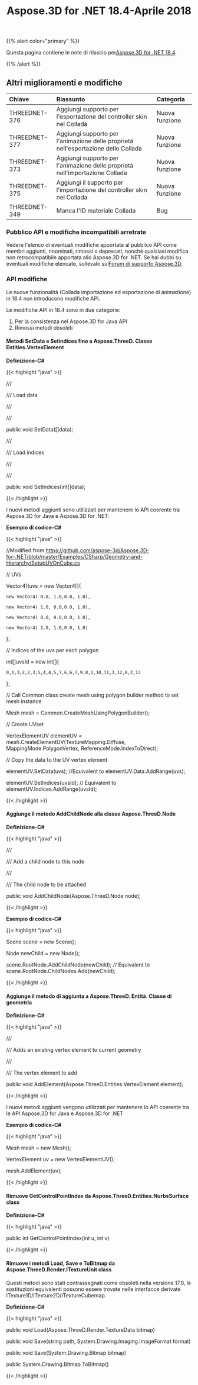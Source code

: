 ﻿---
title: Aspose.3D for .NET 18.4-Aprile 2018
type: docs
weight: 90
url: /it/net/aspose-3d-for-net-18-4-april-2018/
---
{{% alert color="primary" %}} 

Questa pagina contiene le note di rilascio per[Aspose.3D for .NET 18.4](https://www.nuget.org/packages/Aspose.3D/18.4.0).

{{% /alert %}} 
## **Altri miglioramenti e modifiche**

|**Chiave**|**Riassunto**|**Categoria**|
|:- |:- |:- |
|THREEDNET-376|Aggiungi supporto per l'esportazione del controller skin nel Collada|Nuova funzione|
|THREEDNET-377|Aggiungi supporto per l'animazione delle proprietà nell'esportazione dello Collada|Nuova funzione|
|THREEDNET-373|Aggiungi supporto per l'animazione delle proprietà nell'importazione Collada|Nuova funzione|
|THREEDNET-375|Aggiungi il supporto per l'importazione del controller skin nel Collada|Nuova funzione|
|THREEDNET-349|Manca l'ID materiale Collada|Bug|
### **Pubblico API e modifiche incompatibili arretrate**
Vedere l'elenco di eventuali modifiche apportate al pubblico API come membri aggiunti, rinominati, rimossi o deprecati, nonché qualsiasi modifica non retrocompatibile apportata allo Aspose.3D for .NET. Se hai dubbi su eventuali modifiche elencate, sollevalo sul[Forum di supporto Aspose.3D](https://forum.aspose.com/c/3d/18).
### **API modifiche**
Le nuove funzionalità (Collada importazione ed esportazione di animazione) in 18.4 non introducono modifiche API.

Le modifiche API in 18.4 sono in due categorie:

1. Per la consistenza nel Aspose.3D for Java API
1. Rimossi metodi obsoleti
#### **Metodi SetData e Setindices fino a Aspose.ThreeD. Classe Entities.VertexElement**
**Definizione-C#**

{{< highlight "java" >}}

 /// <summary>

/// Load data

/// </summary>

/// <param name="data"></param>

public void SetData([]data);

/// <summary>

/// Load indices

/// </summary>

/// <param name="data"></param>

public void SetIndices(int[]data);

{{< /highlight >}}

I nuovi metodi aggiunti sono utilizzati per mantenere lo API coerente tra Aspose.3D for Java e Aspose.3D for .NET:

**Esempio di codice-C#**

{{< highlight "java" >}}

 //Modified from https://github.com/aspose-3d/Aspose.3D-for-.NET/blob/master/Examples/CSharp/Geometry-and-Hierarchy/SetupUVOnCube.cs

// UVs

Vector4[]uvs = new Vector4[]{

    new Vector4( 0.0, 1.0,0.0, 1.0),

    new Vector4( 1.0, 0.0,0.0, 1.0),

    new Vector4( 0.0, 0.0,0.0, 1.0),

    new Vector4( 1.0, 1.0,0.0, 1.0)

};

// Indices of the uvs per each polygon

int[]uvsId = new int[]{

    0,1,3,2,2,3,5,4,4,5,7,6,6,7,9,8,1,10,11,3,12,0,2,13

};

// Call Common class create mesh using polygon builder method to set mesh instance 

Mesh mesh = Common.CreateMeshUsingPolygonBuilder();

// Create UVset

VertexElementUV elementUV = mesh.CreateElementUV(TextureMapping.Diffuse, MappingMode.PolygonVertex, ReferenceMode.IndexToDirect);

// Copy the data to the UV vertex element 

elementUV.SetData(uvs); //Equivalent to elementUV.Data.AddRange(uvs);

elementUV.SetIndices(uvsId); // Equivalent to elementUV.Indices.AddRange(uvsId);

{{< /highlight >}}
#### **Aggiunge il metodo AddChildNode alla classe Aspose.ThreeD.Node**
**Definizione-C#**

{{< highlight "java" >}}

 /// <summary>

/// Add a child node to this node

/// </summary>

/// <param name="node">The child node to be attached</param>

public void AddChildNode(Aspose.ThreeD.Node node);

{{< /highlight >}}

**Esempio di codice-C#**

{{< highlight "java" >}}

 Scene scene = new Scene();

Node newChild = new Node();

scene.RootNode.AddChildNode(newChild); // Equivalent to scene.RootNode.ChildNodes.Add(newChild);

{{< /highlight >}}


#### **Aggiunge il metodo di aggiunta a Aspose.ThreeD. Entità. Classe di geometria**
**Definizione-C#**

{{< highlight "java" >}}

 /// <summary>

/// Adds an existing vertex element to current geometry

/// </summary>

/// <param name="element">The vertex element to add</param>

public void AddElement(Aspose.ThreeD.Entities.VertexElement element);

{{< /highlight >}}

I nuovi metodi aggiunti vengono utilizzati per mantenere lo API coerente tra le API Aspose.3D for Java e Aspose.3D for .NET

**Esempio di codice-C#**

{{< highlight "java" >}}

 Mesh mesh = new Mesh();

VertexElement uv = new VertexElementUV();

mesh.AddElement(uv);

{{< /highlight >}}
#### **Rimuove GetControlPointIndex da Aspose.ThreeD.Entities.NurbsSurface class**
**Definizione-C#**

{{< highlight "java" >}}

 public int GetControlPointIndex(int u, int v)

{{< /highlight >}}
#### **Rimuove i metodi Load, Save e ToBitmap da Aspose.ThreeD.Render.ITextureUnit class**
Questi metodi sono stati contrassegnati come obsoleti nella versione 17.8, le sostituzioni equivalenti possono essere trovate nelle interfacce derivate ITexture1D/ITexture2D/ITextureCubemap.

**Definizione-C#**

{{< highlight "java" >}}

 public void Load(Aspose.ThreeD.Render.TextureData bitmap)

public void Save(string path, System.Drawing.Imaging.ImageFormat format)

public void Save(System.Drawing.Bitmap bitmap)

public System.Drawing.Bitmap ToBitmap()

{{< /highlight >}}
